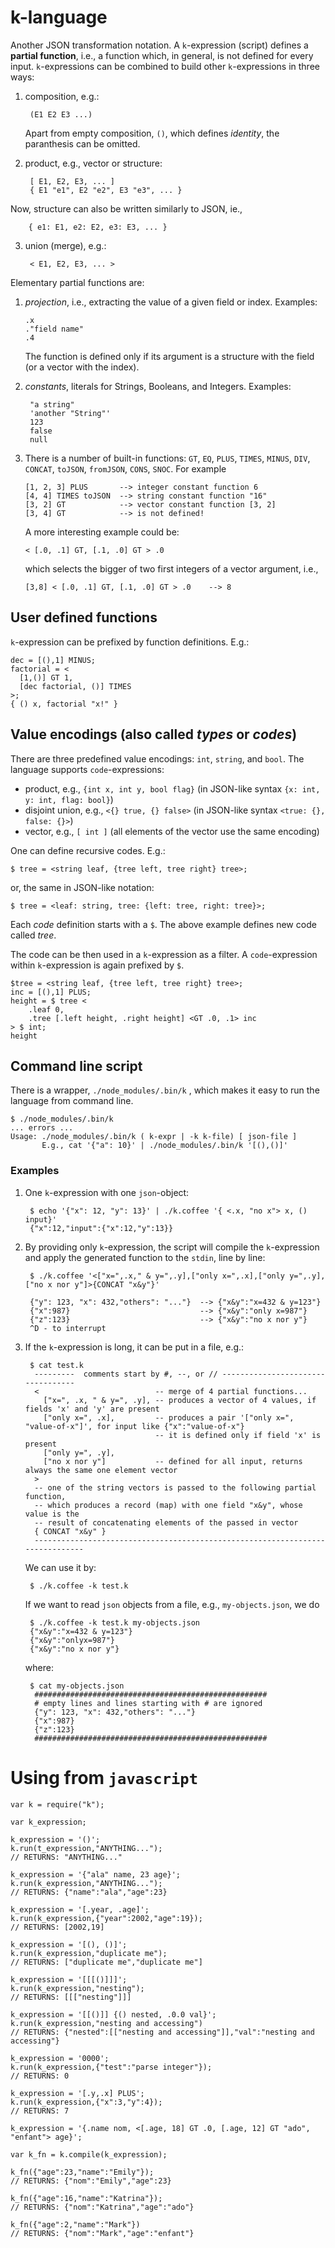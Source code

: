 # k-language 

Another JSON transformation notation.  A `k`-expression
(script) defines a __partial function__, i.e., a function which, in
general, is not defined for every input. `k`-expressions can be
combined to build other `k`-expressions in three ways:

1. composition, e.g.:
   
        (E1 E2 E3 ...)
	
	Apart from empty composition, `()`, which defines _identity_, the paranthesis can be omitted.

2. product, e.g., vector or structure:

        [ E1, E2, E3, ... ]
        { E1 "e1", E2 "e2", E3 "e3", ... }

  Now, structure can also be written similarly to JSON, ie., 
  
		{ e1: E1, e2: E2, e3: E3, ... }

3. union (merge), e.g.:

        < E1, E2, E3, ... >
		
Elementary partial functions are: 

1.  _projection_, i.e., extracting the value of a given field or
	index. Examples:
	
		.x
		."field name"
		.4
	
	The function is defined only if its argument is a structure with
	the field (or a vector with the index).
   
2. _constants_, literals for Strings, Booleans, and
   Integers. Examples:
   
		"a string"
		'another "String"'
		123
		false
		null
	
3.  There is a number of built-in functions: `GT`, `EQ`, `PLUS`,
	`TIMES`, `MINUS`, `DIV`, `CONCAT`, `toJSON`, `fromJSON`, `CONS`, `SNOC`. For example
	
		[1, 2, 3] PLUS       --> integer constant function 6
		[4, 4] TIMES toJSON  --> string constant function "16"
		[3, 2] GT            --> vector constant function [3, 2]
		[3, 4] GT            --> is not defined!
		
	A more interesting example could be:
	
		< [.0, .1] GT, [.1, .0] GT > .0
		
	which selects the bigger of two first integers of a vector argument, i.e.,
	
		[3,8] < [.0, .1] GT, [.1, .0] GT > .0    --> 8

## User defined functions

`k`-expression can be prefixed by function definitions. E.g.: 

	dec = [(),1] MINUS;
	factorial = <
	  [1,()] GT 1,
	  [dec factorial, ()] TIMES
	>;
	{ () x, factorial "x!" }

## Value encodings (also called _types_ or _codes_)

There are three predefined value encodings: `int`, `string`, and `bool`. The language
supports `code`-expressions:

* product, e.g., `{int x, int y, bool flag}` (in JSON-like syntax `{x: int, y: int, flag: bool}`)
* disjoint union, e.g., `<{} true, {} false>` (in JSON-like syntax `<true: {}, false: {}>`)
* vector, e.g., `[ int ]` (all elements of the vector use the same encoding)

One can define recursive codes. E.g.:

	$ tree = <string leaf, {tree left, tree right} tree>;

or, the same in JSON-like notation:

	$ tree = <leaf: string, tree: {left: tree, right: tree}>;

Each _code_ definition starts with a `$`.
The above example defines new code called _tree_.

The code can be then used in a `k`-expression as a filter. A `code`-expression
within `k`-expression is again prefixed by `$`.

	$tree = <string leaf, {tree left, tree right} tree>;
	inc = [(),1] PLUS;
	height = $ tree <
		.leaf 0,
		.tree [.left height, .right height] <GT .0, .1> inc
	> $ int;
	height


## Command line script

There is a wrapper, `./node_modules/.bin/k` , which makes it easy to
run the language from command line.

    $ ./node_modules/.bin/k
	... errors ...
	Usage: ./node_modules/.bin/k ( k-expr | -k k-file) [ json-file ]
	       E.g., cat '{"a": 10}' | ./node_modules/.bin/k '[(),()]'

### Examples

1. One `k`-expression with one `json`-object:

		$ echo '{"x": 12, "y": 13}' | ./k.coffee '{ <.x, "no x"> x, () input}' 
		{"x":12,"input":{"x":12,"y":13}}
	
2. By providing only `k`-expression, the script will compile the
   `k`-expression and apply the generated function to the `stdin`, line by line:

		$ ./k.coffee '<["x=",.x," & y=",.y],["only x=",.x],["only y=",.y],["no x nor y"]>{CONCAT "x&y"}' 
		
		{"y": 123, "x": 432,"others": "..."}  --> {"x&y":"x=432 & y=123"} 
		{"x":987}                             --> {"x&y":"only x=987"} 
		{"z":123}                             --> {"x&y":"no x nor y"}
		^D - to interrupt

3. If the `k`-expression is long, it can be put in a file, e.g.:

		$ cat test.k
		 ---------  comments start by #, --, or // ----------------------------------
		 <                          -- merge of 4 partial functions...
		   ["x=", .x, " & y=", .y], -- produces a vector of 4 values, if fields 'x' and 'y' are present
		   ["only x=", .x],         -- produces a pair '["only x=", "value-of-x"]', for input like {"x":"value-of-x"}
									-- it is defined only if field 'x' is present
		   ["only y=", .y],
		   ["no x nor y"]           -- defined for all input, returns always the same one element vector
		 > 
		 -- one of the string vectors is passed to the following partial function, 
		 -- which produces a record (map) with one field "x&y", whose value is the
		 -- result of concatenating elements of the passed in vector
		 { CONCAT "x&y" } 
		 ------------------------------------------------------------------------------
		 
	We can use it by:
	
		$ ./k.coffee -k test.k
	
	If we want to read `json` objects from a file, e.g., `my-objects.json`, we do
	
		$ ./k.coffee -k test.k my-objects.json
		{"x&y":"x=432 & y=123"} 
		{"x&y":"onlyx=987"} 
		{"x&y":"no x nor y"}
	
	where:
	
		$ cat my-objects.json 
		 ####################################################
		 # empty lines and lines starting with # are ignored
		 {"y": 123, "x": 432,"others": "..."}
		 {"x":987}
		 {"z":123}
		 ####################################################
		
# Using from `javascript`
    
    var k = require("k");

    var k_expression;

    k_expression = '()';
    k.run(t_expression,"ANYTHING...");
    // RETURNS: "ANYTHING..."

    k_expression = '{"ala" name, 23 age}';
    k.run(k_expression,"ANYTHING...");
    // RETURNS: {"name":"ala","age":23}

    k_expression = '[.year, .age]';
    k.run(k_expression,{"year":2002,"age":19});
    // RETURNS: [2002,19]

    k_expression = '[(), ()]';
    k.run(k_expression,"duplicate me");
    // RETURNS: ["duplicate me","duplicate me"]

    k_expression = '[[[()]]]';
    k.run(k_expression,"nesting");
    // RETURNS: [[["nesting"]]]

    k_expression = '[[()]] {() nested, .0.0 val}';
    k.run(k_expression,"nesting and accessing")
    // RETURNS: {"nested":[["nesting and accessing"]],"val":"nesting and accessing"}

    k_expression = '0000';
    k.run(k_expression,{"test":"parse integer"});
    // RETURNS: 0

    k_expression = '[.y,.x] PLUS';
    k.run(k_expression,{"x":3,"y":4});
    // RETURNS: 7

    k_expression = '{.name nom, <[.age, 18] GT .0, [.age, 12] GT "ado", "enfant"> age}';

    var k_fn = k.compile(k_expression);

    k_fn({"age":23,"name":"Emily"});
    // RETURNS: {"nom":"Emily","age":23}

    k_fn({"age":16,"name":"Katrina"});
    // RETURNS: {"nom":"Katrina","age":"ado"}

    k_fn({"age":2,"name":"Mark"})
    // RETURNS: {"nom":"Mark","age":"enfant"}
